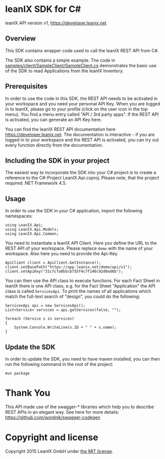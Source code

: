 # leanIX SDK for C#

leanIX API version v1, https://developer.leanix.net

## Overview

This SDK contains wrapper code used to call the leanIX REST API from C#.

The SDK also contains a simple example. The code in [samples/client/SampleClient/SampleClient.cs](samples/client/SampleClient/SampleClient.cs) demonstrates the basic use of the SDK to read Applications from the leanIX Inventory.

## Prerequisites

In order to use the code in this SDK, the REST API needs to be activated in your workspace and you need your personal API Key. When you are logged in to leanIX, please go to your profile (click on the user icon in the top menu). You find a menu entry called "API / 3rd party apps". If the REST API is activated, you can generate an API Key here.

You can find the leanIX REST API documentation here https://developer.leanix.net. The documentation is interactive - if you are logged in to your workspace and the REST API is activated, you can try out every function directly from the documentation.

## Including the SDK in your project

The easiest way to incorporate the SDK into your C# project is to create a reference to the C#-Project LeanIX.Api.csproj. Please note, that the project required .NET Framework 4.5.

## Usage

In order to use the SDK in your C# application, import the following namespaces:

	using LeanIX.Api;
	using LeanIX.Api.Models;
	using LeanIX.Api.Common;

You need to instantiate a leanIX API Client. Here you define the URL to the REST API of your workspace. Please replace `demo` with the name of your workspace. Also here you need to provide the Api-Key.

	ApiClient client = ApiClient.GetInstance();
	client.setBasePath("https://app.leanix.net/demo/api/v1");
	client.setApiKey("31c7cfa0b5cb755f4c7f146c92d0ad6b");

You can then use the API class to execute functions. For each Fact Sheet in leanIX there is one API class, e.g. for the Fact Sheet "Application" the API class is called `ServicesApi`. To print the names of all applications which match the full-text search of "design", you could do the following:

	ServicesApi api = new ServicesApi();
	List<Service> services = api.getServices(false, "");

	foreach (Service s in services)
	{
		System.Console.WriteLine(s.ID + " " + s.name);
	}

## Update the SDK

In order to update the SDK, you need to have maven installed, you can then run the following command in the root of the project:

	mvn package

# Thank You

This API made use of the swagger-* libraries which help you to describe REST APIs in an elegant way. See here for more details: https://github.com/wordnik/swagger-codegen

# Copyright and license

Copyright 2015 LeanIX GmbH under [the MIT license](LICENSE).
